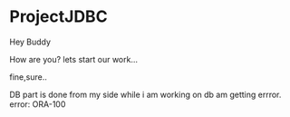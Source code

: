 # ProjectJDBC
Hey Buddy

How are you?
lets start our work...

fine,sure..

DB part is done from my side
while i am working on db am getting errror.
error: ORA-100
